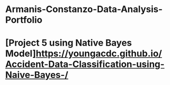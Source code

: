 # Armanis-Constanzo-Data-Analysis-Portfolio












# [Project 5 using Native Bayes Model]https://youngacdc.github.io/Accident-Data-Classification-using-Naive-Bayes-/

